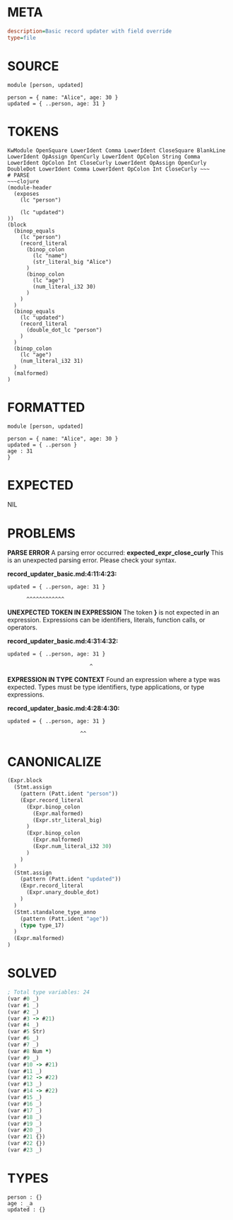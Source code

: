 # META
~~~ini
description=Basic record updater with field override
type=file
~~~
# SOURCE
~~~roc
module [person, updated]

person = { name: "Alice", age: 30 }
updated = { ..person, age: 31 }
~~~
# TOKENS
~~~text
KwModule OpenSquare LowerIdent Comma LowerIdent CloseSquare BlankLine LowerIdent OpAssign OpenCurly LowerIdent OpColon String Comma LowerIdent OpColon Int CloseCurly LowerIdent OpAssign OpenCurly DoubleDot LowerIdent Comma LowerIdent OpColon Int CloseCurly ~~~
# PARSE
~~~clojure
(module-header
  (exposes
    (lc "person")

    (lc "updated")
))
(block
  (binop_equals
    (lc "person")
    (record_literal
      (binop_colon
        (lc "name")
        (str_literal_big "Alice")
      )
      (binop_colon
        (lc "age")
        (num_literal_i32 30)
      )
    )
  )
  (binop_equals
    (lc "updated")
    (record_literal
      (double_dot_lc "person")
    )
  )
  (binop_colon
    (lc "age")
    (num_literal_i32 31)
  )
  (malformed)
)
~~~
# FORMATTED
~~~roc
module [person, updated]

person = { name: "Alice", age: 30 }
updated = { ..person }
age : 31
}
~~~
# EXPECTED
NIL
# PROBLEMS
**PARSE ERROR**
A parsing error occurred: **expected_expr_close_curly**
This is an unexpected parsing error. Please check your syntax.

**record_updater_basic.md:4:11:4:23:**
```roc
updated = { ..person, age: 31 }
```
          ^^^^^^^^^^^^


**UNEXPECTED TOKEN IN EXPRESSION**
The token **}** is not expected in an expression.
Expressions can be identifiers, literals, function calls, or operators.

**record_updater_basic.md:4:31:4:32:**
```roc
updated = { ..person, age: 31 }
```
                              ^


**EXPRESSION IN TYPE CONTEXT**
Found an expression where a type was expected.
Types must be type identifiers, type applications, or type expressions.

**record_updater_basic.md:4:28:4:30:**
```roc
updated = { ..person, age: 31 }
```
                           ^^


# CANONICALIZE
~~~clojure
(Expr.block
  (Stmt.assign
    (pattern (Patt.ident "person"))
    (Expr.record_literal
      (Expr.binop_colon
        (Expr.malformed)
        (Expr.str_literal_big)
      )
      (Expr.binop_colon
        (Expr.malformed)
        (Expr.num_literal_i32 30)
      )
    )
  )
  (Stmt.assign
    (pattern (Patt.ident "updated"))
    (Expr.record_literal
      (Expr.unary_double_dot)
    )
  )
  (Stmt.standalone_type_anno
    (pattern (Patt.ident "age"))
    (type type_17)
  )
  (Expr.malformed)
)
~~~
# SOLVED
~~~clojure
; Total type variables: 24
(var #0 _)
(var #1 _)
(var #2 _)
(var #3 -> #21)
(var #4 _)
(var #5 Str)
(var #6 _)
(var #7 _)
(var #8 Num *)
(var #9 _)
(var #10 -> #21)
(var #11 _)
(var #12 -> #22)
(var #13 _)
(var #14 -> #22)
(var #15 _)
(var #16 _)
(var #17 _)
(var #18 _)
(var #19 _)
(var #20 _)
(var #21 {})
(var #22 {})
(var #23 _)
~~~
# TYPES
~~~roc
person : {}
age : _a
updated : {}
~~~
